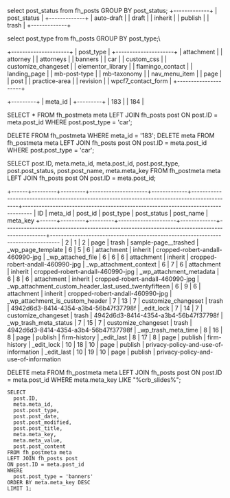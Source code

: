 
select post_status from fh_posts GROUP BY post_status;
+-------------+
| post_status |
+-------------+
| auto-draft  |
| draft       |
| inherit     |
| publish     |
| trash       |
+-------------+



select post_type from fh_posts GROUP BY post_type;\

+---------------------+
| post_type           |
+---------------------+
| attachment          |
| attorney            |
| attorneys           |
| banners             |
| car                 |
| custom_css          |
| customize_changeset |
| elementor_library   |
| flamingo_contact    |
| landing_page        |
| mb-post-type        |
| mb-taxonomy         |
| nav_menu_item       |
| page                |
| post                |
| practice-area       |
| revision            |
| wpcf7_contact_form  |
+---------------------+


+---------+
| meta_id |
+---------+
|     183 |
|     184 |

SELECT * FROM fh_postmeta meta LEFT JOIN fh_posts post ON post.ID = meta.post_id WHERE post.post_type = 'car';

DELETE FROM fh_postmeta WHERE meta_id = '183';
DELETE meta FROM fh_postmeta meta LEFT JOIN fh_posts post ON post.ID = meta.post_id WHERE post.post_type = 'car';

SELECT post.ID, meta.meta_id, meta.post_id, post.post_type, post.post_status, post.post_name, meta.meta_key FROM fh_postmeta meta LEFT JOIN fh_posts post ON post.ID = meta.post_id;


+------+---------+---------+---------------------+-------------+---------------------------------------------------------------------------------------------+---------------------------------------------------------------------------------
| ID   | meta_id | post_id | post_type           | post_status | post_name                                                                                   | meta_key
+------+---------+---------+---------------------+-------------+---------------------------------------------------------------------------------------------+---------------------------------------------------------------------------------
|    2 |       1 |       2 | page                | trash       | sample-page__trashed                                                                        | _wp_page_template
|    6 |       5 |       6 | attachment          | inherit     | cropped-robert-andall-460990-jpg                                                            | _wp_attached_file
|    6 |       6 |       6 | attachment          | inherit     | cropped-robert-andall-460990-jpg                                                            | _wp_attachment_context
|    6 |       7 |       6 | attachment          | inherit     | cropped-robert-andall-460990-jpg                                                            | _wp_attachment_metadata
|    6 |       8 |       6 | attachment          | inherit     | cropped-robert-andall-460990-jpg                                                            | _wp_attachment_custom_header_last_used_twentyfifteen
|    6 |       9 |       6 | attachment          | inherit     | cropped-robert-andall-460990-jpg                                                            | _wp_attachment_is_custom_header
|    7 |      13 |       7 | customize_changeset | trash       | 4942d6d3-8414-4354-a3b4-56b47f37798f                                                        | _edit_lock
|    7 |      14 |       7 | customize_changeset | trash       | 4942d6d3-8414-4354-a3b4-56b47f37798f                                                        | _wp_trash_meta_status
|    7 |      15 |       7 | customize_changeset | trash       | 4942d6d3-8414-4354-a3b4-56b47f37798f                                                        | _wp_trash_meta_time
|    8 |      16 |       8 | page                | publish     | firm-history                                                                                | _edit_last
|    8 |      17 |       8 | page                | publish     | firm-history                                                                                | _edit_lock
|   10 |      18 |      10 | page                | publish     | privacy-policy-and-use-of-information                                                       | _edit_last
|   10 |      19 |      10 | page                | publish     | privacy-policy-and-use-of-information                                                 

DELETE meta FROM fh_postmeta meta LEFT JOIN fh_posts post ON post.ID = meta.post_id WHERE meta.meta_key LIKE "%crb_slides%";


```mysql
SELECT
  post.ID,
  meta.meta_id,
  post.post_type,
  post.post_date,
  post.post_modified,
  post.post_title,
  meta.meta_key,
  meta.meta_value,
  post.post_content
FROM fh_postmeta meta
LEFT JOIN fh_posts post
ON post.ID = meta.post_id
WHERE
  post.post_type = 'banners'
ORDER BY meta.meta_key DESC
LIMIT 1;
```
